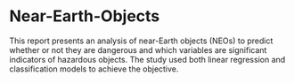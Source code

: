 # Near-Earth-Objects
This report presents an analysis of near-Earth objects (NEOs) to predict whether or not they are dangerous and which variables are significant indicators of hazardous objects. The study used both linear regression and classification models to achieve the objective.
